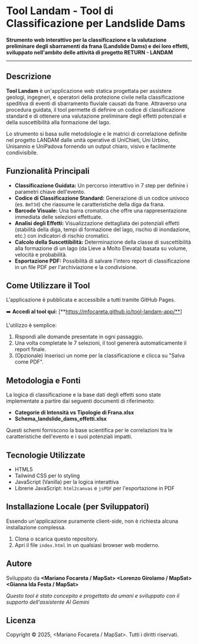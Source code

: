 # Tool Landam - Tool di Classificazione per Landslide Dams

**Strumento web interattivo per la classificazione e la valutazione preliminare degli sbarramenti da frana (Landslide Dams) e dei loro effetti, sviluppato nell'ambito delle attività di progetto RETURN - LANDAM**

---

## Descrizione

**Tool Landam** è un'applicazione web statica progettata per assistere geologi, ingegneri, e operatori della protezione civile nella classificazione speditiva di eventi di sbarramento fluviale causati da frane. Attraverso una procedura guidata, il tool permette di definire un codice di classificazione standard e di ottenere una valutazione preliminare degli effetti potenziali e della suscettibilità alla formazione del lago.

Lo strumento si basa sulle metodologie e le matrici di correlazione definite nel progetto LANDAM dalle unità operative di UniChieti, Uni Urbino, Unisannio e UniPadova fornendo un output chiaro, visivo e facilmente condivisibile.

## Funzionalità Principali

-   **Classificazione Guidata:** Un percorso interattivo in 7 step per definire i parametri chiave dell'evento.
-   **Codice di Classificazione Standard:** Generazione di un codice univoco (es. `BmT3d`) che riassume le caratteristiche della diga da frana.
-   **Barcode Visuale:** Una barra cromatica che offre una rappresentazione immediata delle selezioni effettuate.
-   **Analisi degli Effetti:** Visualizzazione dettagliata dei potenziali effetti (stabilità della diga, tempi di formazione del lago, rischio di inondazione, etc.) con indicatori di rischio cromatici.
-   **Calcolo della Suscettibilità:** Determinazione della classe di suscettibilità alla formazione di un lago (da Lieve a Molto Elevata) basata su volume, velocità e probabilità.
-   **Esportazione PDF:** Possibilità di salvare l'intero report di classificazione in un file PDF per l'archiviazione e la condivisione.

## Come Utilizzare il Tool

L'applicazione è pubblicata e accessibile a tutti tramite GitHub Pages.

➡️ **Accedi al tool qui:** [**https://mfocareta.github.io/tool-landam-app/**]

L'utilizzo è semplice:
1.  Rispondi alle domande presentate in ogni passaggio.
2.  Una volta completate le 7 selezioni, il tool genererà automaticamente il report finale.
3.  (Opzionale) Inserisci un nome per la classificazione e clicca su "Salva come PDF".

## Metodologia e Fonti

La logica di classificazione e la base dati degli effetti sono state implementate a partire dai seguenti documenti di riferimento:

-   **Categorie di Intensità vs Tipologie di Frana.xlsx**
-   **Schema_landslide_dams_effetti.xlsx**

Questi schemi forniscono la base scientifica per le correlazioni tra le caratteristiche dell'evento e i suoi potenziali impatti.

## Tecnologie Utilizzate

-   HTML5
-   Tailwind CSS per lo styling
-   JavaScript (Vanilla) per la logica interattiva
-   Librerie JavaScript: `html2canvas` e `jsPDF` per l'esportazione in PDF

## Installazione Locale (per Sviluppatori)

Essendo un'applicazione puramente client-side, non è richiesta alcuna installazione complessa.
1.  Clona o scarica questo repository.
2.  Apri il file `index.html` in un qualsiasi browser web moderno.

## Autore

Sviluppato da **<Mariano Focareta / MapSat> <Lorenzo Girolamo / MapSat> <Gianna Ida Festa / MapSat>**

*Questo tool è stato concepito e progettato da umani e sviluppato con il supporto dell'assistente AI Gemini*

## Licenza

Copyright © 2025, <Mariano Focareta / MapSat>. Tutti i diritti riservati.
